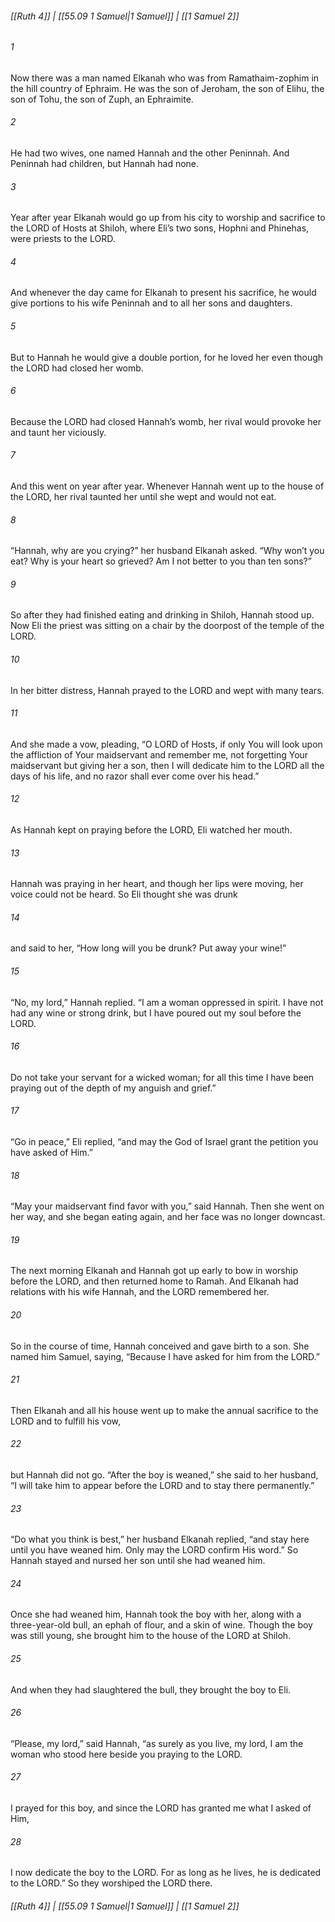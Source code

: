 
###### [[Ruth 4]] | [[55.09 1 Samuel|1 Samuel]] | [[1 Samuel 2]]

###### 1
Now there was a man named Elkanah who was from Ramathaim-zophim in the hill country of Ephraim. He was the son of Jeroham, the son of Elihu, the son of Tohu, the son of Zuph, an Ephraimite.
###### 2
He had two wives, one named Hannah and the other Peninnah. And Peninnah had children, but Hannah had none.
###### 3
Year after year Elkanah would go up from his city to worship and sacrifice to the LORD of Hosts at Shiloh, where Eli’s two sons, Hophni and Phinehas, were priests to the LORD.
###### 4
And whenever the day came for Elkanah to present his sacrifice, he would give portions to his wife Peninnah and to all her sons and daughters.
###### 5
But to Hannah he would give a double portion, for he loved her even though the LORD had closed her womb.
###### 6
Because the LORD had closed Hannah’s womb, her rival would provoke her and taunt her viciously.
###### 7
And this went on year after year. Whenever Hannah went up to the house of the LORD, her rival taunted her until she wept and would not eat.
###### 8
“Hannah, why are you crying?” her husband Elkanah asked. “Why won’t you eat? Why is your heart so grieved? Am I not better to you than ten sons?”
###### 9
So after they had finished eating and drinking in Shiloh, Hannah stood up. Now Eli the priest was sitting on a chair by the doorpost of the temple of the LORD.
###### 10
In her bitter distress, Hannah prayed to the LORD and wept with many tears.
###### 11
And she made a vow, pleading, “O LORD of Hosts, if only You will look upon the affliction of Your maidservant and remember me, not forgetting Your maidservant but giving her a son, then I will dedicate him to the LORD all the days of his life, and no razor shall ever come over his head.”
###### 12
As Hannah kept on praying before the LORD, Eli watched her mouth.
###### 13
Hannah was praying in her heart, and though her lips were moving, her voice could not be heard. So Eli thought she was drunk
###### 14
and said to her, “How long will you be drunk? Put away your wine!”
###### 15
“No, my lord,” Hannah replied. “I am a woman oppressed in spirit. I have not had any wine or strong drink, but I have poured out my soul before the LORD.
###### 16
Do not take your servant for a wicked woman; for all this time I have been praying out of the depth of my anguish and grief.”
###### 17
“Go in peace,” Eli replied, “and may the God of Israel grant the petition you have asked of Him.”
###### 18
“May your maidservant find favor with you,” said Hannah. Then she went on her way, and she began eating again, and her face was no longer downcast.
###### 19
The next morning Elkanah and Hannah got up early to bow in worship before the LORD, and then returned home to Ramah. And Elkanah had relations with his wife Hannah, and the LORD remembered her.
###### 20
So in the course of time, Hannah conceived and gave birth to a son. She named him Samuel, saying, “Because I have asked for him from the LORD.”
###### 21
Then Elkanah and all his house went up to make the annual sacrifice to the LORD and to fulfill his vow,
###### 22
but Hannah did not go. “After the boy is weaned,” she said to her husband, “I will take him to appear before the LORD and to stay there permanently.”
###### 23
“Do what you think is best,” her husband Elkanah replied, “and stay here until you have weaned him. Only may the LORD confirm His word.” So Hannah stayed and nursed her son until she had weaned him.
###### 24
Once she had weaned him, Hannah took the boy with her, along with a three-year-old bull, an ephah of flour, and a skin of wine. Though the boy was still young, she brought him to the house of the LORD at Shiloh.
###### 25
And when they had slaughtered the bull, they brought the boy to Eli.
###### 26
“Please, my lord,” said Hannah, “as surely as you live, my lord, I am the woman who stood here beside you praying to the LORD.
###### 27
I prayed for this boy, and since the LORD has granted me what I asked of Him,
###### 28
I now dedicate the boy to the LORD. For as long as he lives, he is dedicated to the LORD.” So they worshiped the LORD there.

###### [[Ruth 4]] | [[55.09 1 Samuel|1 Samuel]] | [[1 Samuel 2]]
